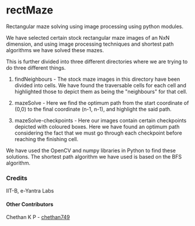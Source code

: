 # rectMaze
Rectangular maze solving using image processing using python modules.

We have selected certain stock rectangular maze images of an NxN dimension, and using image processing techniques and shortest path algorithms we have solved these mazes.

This is further divided into three different directories where we are trying to do three different things.

1) findNeighbours - The stock maze images in this directory have been divided into cells. We have found the traversable cells for each cell and highlighted those to depict them as being the "neighbours" for that cell.

2) mazeSolve - Here we find the optimum path from the start coordinate of (0,0) to the final coordinate (n-1, n-1), and highlight the said path.

3) mazeSolve-checkpoints - Here our images contain certain checkpoints depicted with coloured boxes. Here we have found an optimum path considering the fact that we must go through each checkpoint before reaching the finishing cell.

We have used the OpenCV and numpy libraries in Python to find these solutions. The shortest path algorithm we have used is based on the BFS algorithm.

### Credits
IIT-B, e-Yantra Labs

#### Other Contributors
Chethan K P - [chethan749](https://github.com/chethan749)
